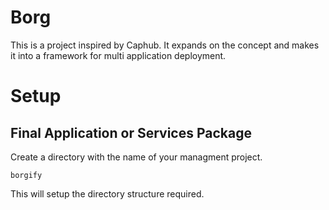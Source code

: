 # Borg
This is a project inspired by Caphub. It expands on the concept and makes it into a framework for multi application
deployment.

# Setup
## Final Application or Services Package
Create a directory with the name of your managment project.
```
borgify
```
This will setup the directory structure required.
